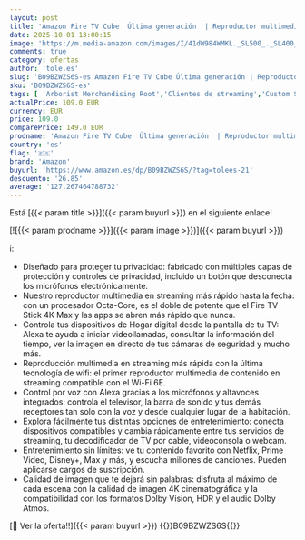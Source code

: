 ```yaml
---
layout: post
title: 'Amazon Fire TV Cube  Última generación  | Reproductor multimedia en streaming con control por voz a través de Alexa  Wi-Fi 6E y Ultra HD 4K'
date: 2025-10-01 13:00:15
image: 'https://m.media-amazon.com/images/I/41dW984WMKL._SL500_._SL400_.jpg'
comments: true
category: ofertas
author: 'tole.es'
slug: 'B09BZWZS6S-es Amazon Fire TV Cube Última generación | Reproductor...'
sku: 'B09BZWZS6S-es'
tags: [ 'Arborist Merchandising Root','Clientes de streaming','Custom Stores','Dispositivos Amazon y accesorios','Dispositivos para el streaming','Electrónica','Equipos de audio y Hi-Fi','Fire TV Cube','Self Service','alexa','amazon','c5fbf4ba-97f0-4a4c-8b6e-f00665288d86_0','c5fbf4ba-97f0-4a4c-8b6e-f00665288d86_5501','🇪🇸', ]
actualPrice: 109.0 EUR
currency: EUR
price: 109.0
comparePrice: 149.0 EUR
prodname: 'Amazon Fire TV Cube  Última generación  | Reproductor multimedia en streaming con control por voz a través de Alexa  Wi-Fi 6E y Ultra HD 4K'
country: 'es'
flag: '🇪🇸'
brand: 'Amazon'
buyurl: 'https://www.amazon.es/dp/B09BZWZS6S/?tag=tolees-21'
descuento: '26.85'
average: '127.267464788732'
---
```


Está [{{< param title >}}]({{< param buyurl >}}) en el siguiente enlace!

[![{{< param prodname >}}]({{< param image >}})]({{< param buyurl >}})

ℹ️:

- Diseñado para proteger tu privacidad: fabricado con múltiples capas de protección y controles de privacidad, incluido un botón que desconecta los micrófonos electrónicamente.
- Nuestro reproductor multimedia en streaming más rápido hasta la fecha: con un procesador Octa-Core, es el doble de potente que el Fire TV Stick 4K Max y las apps se abren más rápido que nunca.
- Controla tus dispositivos de Hogar digital desde la pantalla de tu TV: Alexa te ayuda a iniciar videollamadas, consultar la información del tiempo, ver la imagen en directo de tus cámaras de seguridad y mucho más.
- Reproducción multimedia en streaming más rápida con la última tecnología de wifi: el primer reproductor multimedia de contenido en streaming compatible con el Wi-Fi 6E.
- Control por voz con Alexa gracias a los micrófonos y altavoces integrados: controla el televisor, la barra de sonido y tus demás receptores tan solo con la voz y desde cualquier lugar de la habitación.
- Explora fácilmente tus distintas opciones de entretenimiento: conecta dispositivos compatibles y cambia rápidamente entre tus servicios de streaming, tu decodificador de TV por cable, videoconsola o webcam.
- Entretenimiento sin límites: ve tu contenido favorito con Netflix, Prime Video, Disney+, Max y más, y escucha millones de canciones. Pueden aplicarse cargos de suscripción.
- Calidad de imagen que te dejará sin palabras: disfruta al máximo de cada escena con la calidad de imagen 4K cinematográfica y la compatibilidad con los formatos Dolby Vision, HDR y el audio Dolby Atmos.

[🛒 Ver la oferta!!]({{< param buyurl >}})
{{<world>}}B09BZWZS6S{{</world>}}
